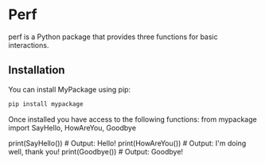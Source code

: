 # Perf

perf is a Python package that provides three functions for basic interactions.

## Installation

You can install MyPackage using pip:

```bash
pip install mypackage
```

Once installed you have access to the following functions:
from mypackage import SayHello, HowAreYou, Goodbye

print(SayHello())  # Output: Hello!
print(HowAreYou())  # Output: I'm doing well, thank you!
print(Goodbye())  # Output: Goodbye!
